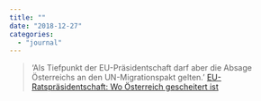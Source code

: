 ```yaml
---
title: ""
date: "2018-12-27"
categories: 
  - "journal"
---
```


> ‘Als Tiefpunkt der EU-Präsidentschaft darf aber die Absage Österreichs an den UN-Migrationspakt gelten.’ [EU-Ratspräsidentschaft: Wo Österreich gescheitert ist](https://www.sueddeutsche.de/politik/oesterreich-eu-migration-1.4264435)
